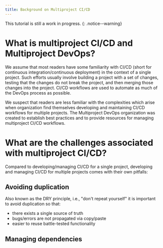 ```yaml
---
title: Background on Multiproject CI/CD
---
```


This tutorial is still a work in progress.
{: .notice--warning}

# What is multiproject CI/CD and Multiproject DevOps?

We assume that most readers have some familiarity with CI/CD (short for 
continuous integration/continuous deployment) in the context of a single 
project. Such efforts usually involve building a project with a set of changes,
testing that the changes do not break the project, and then merging those 
changes into the project. CI/CD workflows are used to automate as much of
the DevOps process as possible. 

We suspect that readers are less familiar with the complexities which arise when
organization find themselves developing and maintaining CI/CD workflows for 
multiple projects. The Multiproject DevOps organization was created to establish 
best practices and to provide resources for managing multiproject CI/CD 
workflows.

# What are the challenges associated with multiproject CI/CD?

Compared to developing/managing CI/CD for a single project, developing and
managing CI/CD for multiple projects comes with their own pitfalls:

## Avoiding duplication

Also known as the DRY principle, i.e., "don't
repeat yourself" it is important to avoid duplication so that:

- there exists a single source of truth
- bugs/errors are not propagated via copy/paste
- easier to reuse battle-tested functionality

## Managing dependencies